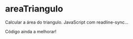 # areaTriangulo
 Calcular a área do triangulo. JavaScript com readline-sync...

 Código ainda a melhorar!

